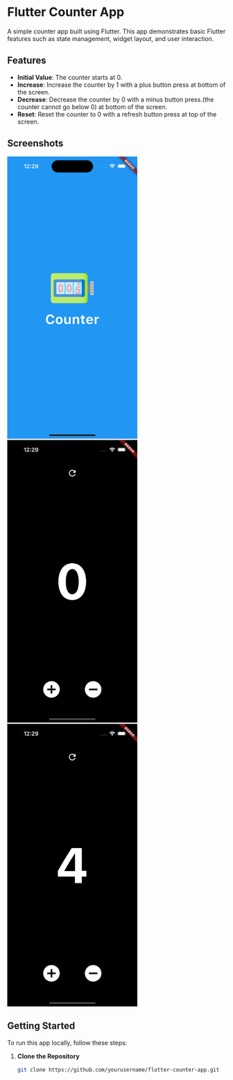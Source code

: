# Flutter Counter App

A simple counter app built using Flutter. This app demonstrates basic Flutter features such as state management, widget layout, and user interaction.

## Features

- **Initial Value**: The counter starts at 0.
- **Increase**: Increase the counter by 1 with a plus button press at bottom of the screen.
- **Decrease**: Decrease the counter by 0 with a minus button press.(the counter cannot go below 0) at bottom of the screen.
- **Reset**: Reset the counter to 0 with a refresh button press at top of the screen.

## Screenshots

<img src="lib/assets/screenshot/splash-screen.png" alt="Counter - Splash screen" width="300"/>
<img src="lib/assets/screenshot/initial-screen.png" alt="Counter - Initial screen" width="300"/>
<img src="lib/assets/screenshot/counter.png" alt="Counter app" width="300"/>

## Getting Started

To run this app locally, follow these steps:

1. **Clone the Repository**

   ```bash
   git clone https://github.com/yourusername/flutter-counter-app.git
